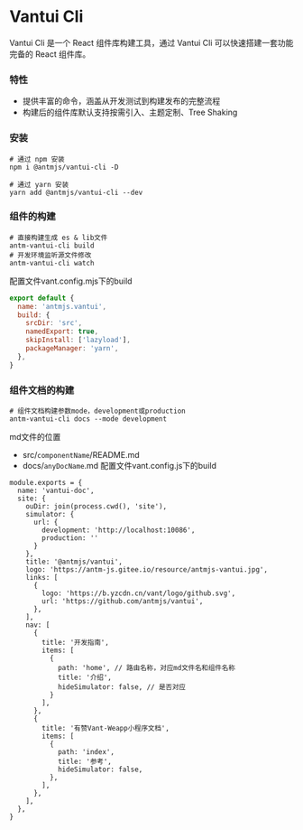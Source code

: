 # Vantui Cli

Vantui Cli 是一个 React 组件库构建工具，通过 Vantui Cli 可以快速搭建一套功能完备的 React 组件库。

### 特性

- 提供丰富的命令，涵盖从开发测试到构建发布的完整流程
- 构建后的组件库默认支持按需引入、主题定制、Tree Shaking

### 安装

```shell
# 通过 npm 安装
npm i @antmjs/vantui-cli -D

# 通过 yarn 安装
yarn add @antmjs/vantui-cli --dev
```

### 组件的构建
```shell
# 直接构建生成 es & lib文件
antm-vantui-cli build
# 开发环境监听源文件修改
antm-vantui-cli watch
```
配置文件vant.config.mjs下的build
```js
export default {
  name: 'antmjs.vantui',
  build: {
    srcDir: 'src',
    namedExport: true,
    skipInstall: ['lazyload'],
    packageManager: 'yarn',
  },
}
```
### 组件文档的构建
```shell
# 组件文档构建参数mode，development或production
antm-vantui-cli docs --mode development
```
md文件的位置
- src/`componentName`/README.md
- docs/`anyDocName`.md
配置文件vant.config.js下的build
```
module.exports = {
  name: 'vantui-doc',
  site: {
    ouDir: join(process.cwd(), 'site'),
    simulator: {
      url: {
        development: 'http://localhost:10086',
        production: ''
      }
    },
    title: '@antmjs/vantui',
    logo: 'https://antm-js.gitee.io/resource/antmjs-vantui.jpg',
    links: [
      {
        logo: 'https://b.yzcdn.cn/vant/logo/github.svg',
        url: 'https://github.com/antmjs/vantui',
      },
    ],
    nav: [
      {
        title: '开发指南',
        items: [
          {
            path: 'home', // 路由名称，对应md文件名和组件名称
            title: '介绍',
            hideSimulator: false, // 是否对应
          }
        ],
      },
      {
        title: '有赞Vant-Weapp小程序文档',
        items: [
          {
            path: 'index',
            title: '参考',
            hideSimulator: false,
          },
        ],
      },
    ],
  },
}

```